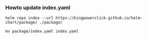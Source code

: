 ### Howto update index.yaml
```
helm repo index --url https://kingpowerclick.github.io/helm-chart/package/ ./package/

mv package/index.yaml index.yaml

```
